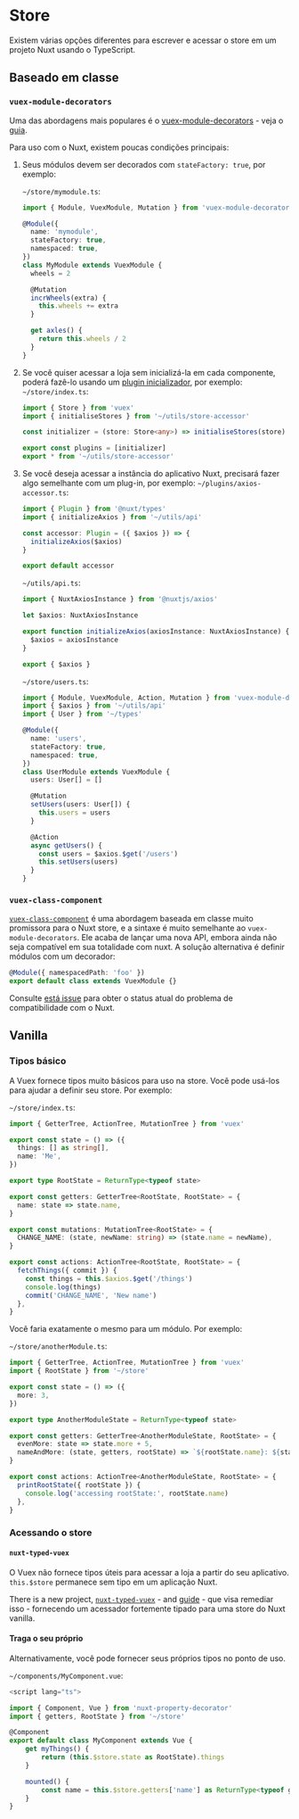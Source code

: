 # Store

Existem várias opções diferentes para escrever e acessar o store em um projeto Nuxt usando o TypeScript.

## Baseado em classe

### `vuex-module-decorators`

Uma das abordagens mais populares é o [vuex-module-decorators](https://github.com/championswimmer/vuex-module-decorators) - veja o [guia](https://championswimmer.in/vuex-module-decorators/).


Para uso com o Nuxt, existem poucas condições principais:

1. Seus módulos devem ser decorados com `stateFactory: true`, por exemplo:

   `~/store/mymodule.ts`:

   ```ts
   import { Module, VuexModule, Mutation } from 'vuex-module-decorators'

   @Module({
     name: 'mymodule',
     stateFactory: true,
     namespaced: true,
   })
   class MyModule extends VuexModule {
     wheels = 2

     @Mutation
     incrWheels(extra) {
       this.wheels += extra
     }

     get axles() {
       return this.wheels / 2
     }
   }
   ```

2. Se você quiser acessar a loja sem inicializá-la em cada componente, poderá fazê-lo usando um [plugin inicializador](https://github.com/championswimmer/vuex-module-decorators#accessing-modules-with-nuxtjs), por exemplo:
   `~/store/index.ts`:

   ```ts
   import { Store } from 'vuex'
   import { initialiseStores } from '~/utils/store-accessor'

   const initializer = (store: Store<any>) => initialiseStores(store)

   export const plugins = [initializer]
   export * from '~/utils/store-accessor'
   ```

3. Se você deseja acessar a instância do aplicativo Nuxt, precisará fazer algo semelhante com um plug-in, por exemplo:
   `~/plugins/axios-accessor.ts`:

   ```ts
   import { Plugin } from '@nuxt/types'
   import { initializeAxios } from '~/utils/api'

   const accessor: Plugin = ({ $axios }) => {
     initializeAxios($axios)
   }

   export default accessor
   ```

   `~/utils/api.ts`:

   ```ts
   import { NuxtAxiosInstance } from '@nuxtjs/axios'

   let $axios: NuxtAxiosInstance

   export function initializeAxios(axiosInstance: NuxtAxiosInstance) {
     $axios = axiosInstance
   }
   
   export { $axios }
   ```

   `~/store/users.ts`:

   ```ts
   import { Module, VuexModule, Action, Mutation } from 'vuex-module-decorators'
   import { $axios } from '~/utils/api'
   import { User } from '~/types'

   @Module({
     name: 'users',
     stateFactory: true,
     namespaced: true,
   })
   class UserModule extends VuexModule {
     users: User[] = []

     @Mutation
     setUsers(users: User[]) {
       this.users = users
     }

     @Action
     async getUsers() {
       const users = $axios.$get('/users')
       this.setUsers(users)
     }
   }
   ```

### `vuex-class-component`

[`vuex-class-component`](https://github.com/michaelolof/vuex-class-component) é uma abordagem baseada em classe muito promissora para o Nuxt store, e a sintaxe é muito semelhante ao `vuex-module-decorators`. Ele acaba de lançar uma nova API, embora ainda não seja compatível em sua totalidade com nuxt. A solução alternativa é definir módulos com um decorador:

```ts
@Module({ namespacedPath: 'foo' })
export default class extends VuexModule {}
```

Consulte [está  issue](https://github.com/michaelolof/vuex-class-component/issues/43) para obter o status atual do problema de compatibilidade com o Nuxt.

## Vanilla

### Tipos básico

A Vuex fornece tipos muito básicos para uso na store. Você pode usá-los para ajudar a definir seu store. Por exemplo:

`~/store/index.ts`:

```ts
import { GetterTree, ActionTree, MutationTree } from 'vuex'

export const state = () => ({
  things: [] as string[],
  name: 'Me',
})

export type RootState = ReturnType<typeof state>

export const getters: GetterTree<RootState, RootState> = {
  name: state => state.name,
}

export const mutations: MutationTree<RootState> = {
  CHANGE_NAME: (state, newName: string) => (state.name = newName),
}

export const actions: ActionTree<RootState, RootState> = {
  fetchThings({ commit }) {
    const things = this.$axios.$get('/things')
    console.log(things)
    commit('CHANGE_NAME', 'New name')
  },
}
```

Você faria exatamente o mesmo para um módulo. Por exemplo:

`~/store/anotherModule.ts`:
```ts
import { GetterTree, ActionTree, MutationTree } from 'vuex'
import { RootState } from '~/store'

export const state = () => ({
  more: 3,
})

export type AnotherModuleState = ReturnType<typeof state>

export const getters: GetterTree<AnotherModuleState, RootState> = {
  evenMore: state => state.more + 5,
  nameAndMore: (state, getters, rootState) => `${rootState.name}: ${state.more}`,
}

export const actions: ActionTree<AnotherModuleState, RootState> = {
  printRootState({ rootState }) {
    console.log('accessing rootState:', rootState.name)
  },
}
```

### Acessando o store

#### `nuxt-typed-vuex`


O Vuex não fornece tipos úteis para acessar a loja a partir do seu aplicativo. `this.$store` permanece sem tipo em um aplicação Nuxt.

There is a new project, [`nuxt-typed-vuex`](https://github.com/danielroe/nuxt-typed-vuex) - and [guide](https://nuxt-typed-vuex.danielcroe.com/) - que visa remediar isso - fornecendo um acessador fortemente tipado para uma store do Nuxt vanilla.


#### Traga o seu próprio

Alternativamente, você pode fornecer seus próprios tipos no ponto de uso.

`~/components/MyComponent.vue`:

```ts
<script lang="ts">

import { Component, Vue } from 'nuxt-property-decorator'
import { getters, RootState } from '~/store'

@Component
export default class MyComponent extends Vue {
    get myThings() {
        return (this.$store.state as RootState).things
    }

    mounted() {
        const name = this.$store.getters['name'] as ReturnType<typeof getters.name>
    }
}
```
